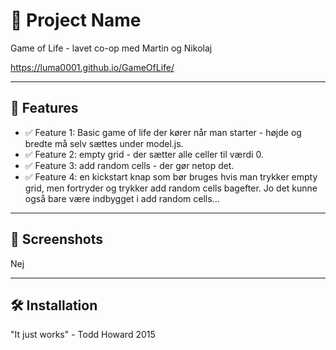 # 🌟 Project Name

Game of Life - lavet co-op med Martin og Nikolaj

https://luma0001.github.io/GameOfLife/


---

## 🚀 Features

- ✅ Feature 1: Basic game of life der kører når man starter - højde og bredte må selv sættes under model.js.
- ✅ Feature 2: empty grid - der sætter alle celler til værdi 0.
- ✅ Feature 3: add random cells - der gør netop det.
- ✅ Feature 4: en kickstart knap som bør bruges hvis man trykker empty grid, men fortryder og trykker add random cells bagefter. Jo det kunne også bare være indbygget i add random cells...

---

## 📸 Screenshots

Nej

---

## 🛠️ Installation

"It just works" - Todd Howard 2015

